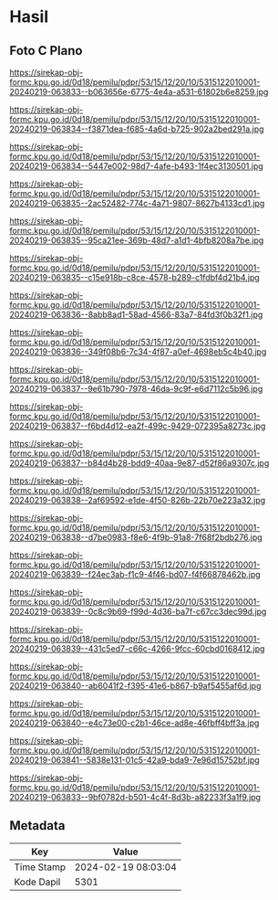 # Hasil

## Foto C Plano

https://sirekap-obj-formc.kpu.go.id/0d18/pemilu/pdpr/53/15/12/20/10/5315122010001-20240219-063833--b063656e-6775-4e4a-a531-61802b6e8259.jpg

https://sirekap-obj-formc.kpu.go.id/0d18/pemilu/pdpr/53/15/12/20/10/5315122010001-20240219-063834--f3871dea-f685-4a6d-b725-902a2bed291a.jpg

https://sirekap-obj-formc.kpu.go.id/0d18/pemilu/pdpr/53/15/12/20/10/5315122010001-20240219-063834--5447e002-98d7-4afe-b493-1f4ec3130501.jpg

https://sirekap-obj-formc.kpu.go.id/0d18/pemilu/pdpr/53/15/12/20/10/5315122010001-20240219-063835--2ac52482-774c-4a71-9807-8627b4133cd1.jpg

https://sirekap-obj-formc.kpu.go.id/0d18/pemilu/pdpr/53/15/12/20/10/5315122010001-20240219-063835--95ca21ee-369b-48d7-a1d1-4bfb8208a7be.jpg

https://sirekap-obj-formc.kpu.go.id/0d18/pemilu/pdpr/53/15/12/20/10/5315122010001-20240219-063835--c15e918b-c8ce-4578-b289-c1fdbf4d21b4.jpg

https://sirekap-obj-formc.kpu.go.id/0d18/pemilu/pdpr/53/15/12/20/10/5315122010001-20240219-063836--8abb8ad1-58ad-4566-83a7-84fd3f0b32f1.jpg

https://sirekap-obj-formc.kpu.go.id/0d18/pemilu/pdpr/53/15/12/20/10/5315122010001-20240219-063836--349f08b6-7c34-4f87-a0ef-4698eb5c4b40.jpg

https://sirekap-obj-formc.kpu.go.id/0d18/pemilu/pdpr/53/15/12/20/10/5315122010001-20240219-063837--9e61b790-7978-46da-9c9f-e6d7112c5b96.jpg

https://sirekap-obj-formc.kpu.go.id/0d18/pemilu/pdpr/53/15/12/20/10/5315122010001-20240219-063837--f6bd4d12-ea2f-499c-9429-072395a8273c.jpg

https://sirekap-obj-formc.kpu.go.id/0d18/pemilu/pdpr/53/15/12/20/10/5315122010001-20240219-063837--b84d4b28-bdd9-40aa-9e87-d52f86a9307c.jpg

https://sirekap-obj-formc.kpu.go.id/0d18/pemilu/pdpr/53/15/12/20/10/5315122010001-20240219-063838--2af69592-e1de-4f50-826b-22b70e223a32.jpg

https://sirekap-obj-formc.kpu.go.id/0d18/pemilu/pdpr/53/15/12/20/10/5315122010001-20240219-063838--d7be0983-f8e6-4f9b-91a8-7f68f2bdb276.jpg

https://sirekap-obj-formc.kpu.go.id/0d18/pemilu/pdpr/53/15/12/20/10/5315122010001-20240219-063839--f24ec3ab-f1c9-4f46-bd07-f4f66878462b.jpg

https://sirekap-obj-formc.kpu.go.id/0d18/pemilu/pdpr/53/15/12/20/10/5315122010001-20240219-063839--0c8c9b69-f99d-4d36-ba7f-c67cc3dec99d.jpg

https://sirekap-obj-formc.kpu.go.id/0d18/pemilu/pdpr/53/15/12/20/10/5315122010001-20240219-063839--431c5ed7-c66c-4266-9fcc-60cbd0168412.jpg

https://sirekap-obj-formc.kpu.go.id/0d18/pemilu/pdpr/53/15/12/20/10/5315122010001-20240219-063840--ab6041f2-f395-41e6-b867-b9af5455af6d.jpg

https://sirekap-obj-formc.kpu.go.id/0d18/pemilu/pdpr/53/15/12/20/10/5315122010001-20240219-063840--e4c73e00-c2b1-46ce-ad8e-46fbff4bff3a.jpg

https://sirekap-obj-formc.kpu.go.id/0d18/pemilu/pdpr/53/15/12/20/10/5315122010001-20240219-063841--5838e131-01c5-42a9-bda9-7e96d15752bf.jpg

https://sirekap-obj-formc.kpu.go.id/0d18/pemilu/pdpr/53/15/12/20/10/5315122010001-20240219-063833--9bf0782d-b501-4c4f-8d3b-a82233f3a1f9.jpg


## Metadata

| Key        | Value               |
| ---------- | ------------------- |
| Time Stamp | 2024-02-19 08:03:04 |
| Kode Dapil | 5301                |



